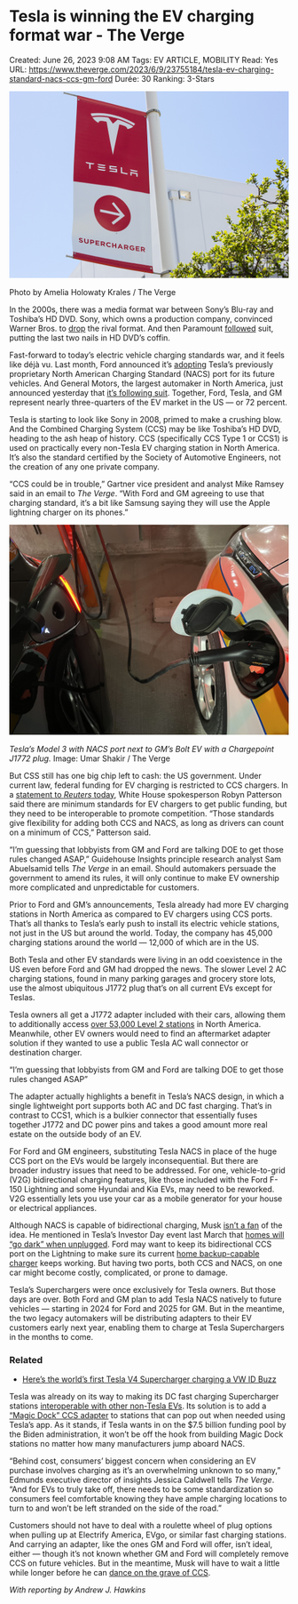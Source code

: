 # Tesla is winning the EV charging format war - The Verge

Created: June 26, 2023 9:08 AM
Tags: EV ARTICLE, MOBILITY
Read: Yes
URL: https://www.theverge.com/2023/6/9/23755184/tesla-ev-charging-standard-nacs-ccs-gm-ford
Durée: 30
Ranking: 3-Stars

![Tesla%20is%20winning%20the%20EV%20charging%20format%20war%20-%20The%20%200ff604d27ffe457e9ed82134e4c9b058/akrales_160419_1019_A_0317.0.png](Tesla%20is%20winning%20the%20EV%20charging%20format%20war%20-%20The%20%200ff604d27ffe457e9ed82134e4c9b058/akrales_160419_1019_A_0317.0.png)

Photo by Amelia Holowaty Krales / The Verge

In the 2000s, there was a media format war between Sony’s Blu-ray and Toshiba’s HD DVD. Sony, which owns a production company, convinced Warner Bros. to [drop](https://www.engadget.com/2008-01-04-warner-drops-hd-dvd-goes-blu-ray-only.html) the rival format. And then Paramount [followed](https://www.engadget.com/2008-01-07-paramount-following-warner-out-the-hd-dvd-door.html) suit, putting the last two nails in HD DVD’s coffin.

Fast-forward to today’s electric vehicle charging standards war, and it feels like déjà vu. Last month, Ford announced it’s [adopting](https://www.theverge.com/2023/5/25/23737896/ford-tesla-ev-fast-charging-elon-musk-twitter-space) Tesla’s previously proprietary North American Charging Standard (NACS) port for its future vehicles. And General Motors, the largest automaker in North America, just announced yesterday that [it’s following suit](https://www.theverge.com/2023/6/8/23754470/gm-tesla-ev-supercharger-nacs-elon-musk). Together, Ford, Tesla, and GM represent nearly three-quarters of the EV market in the US — or 72 percent.

Tesla is starting to look like Sony in 2008, primed to make a crushing blow. And the Combined Charging System (CCS) may be like Toshiba’s HD DVD, heading to the ash heap of history. CCS (specifically CCS Type 1 or CCS1) is used on practically every non-Tesla EV charging station in North America. It’s also the standard certified by the Society of Automotive Engineers, not the creation of any one private company.

“CCS could be in trouble,” Gartner vice president and analyst Mike Ramsey said in an email to *The Verge*. “With Ford and GM agreeing to use that charging standard, it’s a bit like Samsung saying they will use the Apple lightning charger on its phones.”

![Tesla%20is%20winning%20the%20EV%20charging%20format%20war%20-%20The%20%200ff604d27ffe457e9ed82134e4c9b058/IMG_8793.jpeg](Tesla%20is%20winning%20the%20EV%20charging%20format%20war%20-%20The%20%200ff604d27ffe457e9ed82134e4c9b058/IMG_8793.jpeg)

*Tesla’s Model 3 with NACS port next to GM’s Bolt EV with a Chargepoint J1772 plug.* Image: Umar Shakir / The Verge

But CSS still has one big chip left to cash: the US government. Under current law, federal funding for EV charging is restricted to CCS chargers. In a [statement to *Reuters* today](https://www.reuters.com/world/us/white-house-says-tesla-chargers-available-federal-dollars-long-they-include-ccs-2023-06-09/), White House spokesperson Robyn Patterson said there are minimum standards for EV chargers to get public funding, but they need to be interoperable to promote competition. “Those standards give flexibility for adding both CCS and NACS, as long as drivers can count on a minimum of CCS,” Patterson said.

“I’m guessing that lobbyists from GM and Ford are talking DOE to get those rules changed ASAP,” Guidehouse Insights principle research analyst Sam Abuelsamid tells *The Verge* in an email. Should automakers persuade the government to amend its rules, it will only continue to make EV ownership more complicated and unpredictable for customers.

Prior to Ford and GM’s announcements, Tesla already had more EV charging stations in North America as compared to EV chargers using CCS ports. That’s all thanks to Tesla’s early push to install its electric vehicle stations, not just in the US but around the world. Today, the company has 45,000 charging stations around the world — 12,000 of which are in the US.

Both Tesla and other EV standards were living in an odd coexistence in the US even before Ford and GM had dropped the news. The slower Level 2 AC charging stations, found in many parking garages and grocery store lots, use the almost ubiquitous J1772 plug that’s on all current EVs except for Teslas.

Tesla owners all get a J1772 adapter included with their cars, allowing them to additionally access [over 53,000 Level 2 stations](https://afdc.energy.gov/fuels/electricity_locations.html#/analyze?fuel=ELEC&ev_levels=2&ev_connectors=J1772) in North America. Meanwhile, other EV owners would need to find an aftermarket adapter solution if they wanted to use a public Tesla AC wall connector or destination charger.

“I’m guessing that lobbyists from GM and Ford are talking DOE to get those rules changed ASAP”

The adapter actually highlights a benefit in Tesla’s NACS design, in which a single lightweight port supports both AC and DC fast charging. That’s in contrast to CCS1, which is a bulkier connector that essentially fuses together J1772 and DC power pins and takes a good amount more real estate on the outside body of an EV.

For Ford and GM engineers, substituting Tesla NACS in place of the huge CCS port on the EVs would be largely inconsequential. But there are broader industry issues that need to be addressed. For one, vehicle-to-grid (V2G) bidirectional charging features, like those included with the Ford F-150 Lightning and some Hyundai and Kia EVs, may need to be reworked. V2G essentially lets you use your car as a mobile generator for your house or electrical appliances.

Although NACS is capable of bidirectional charging, Musk [isn’t a fan](https://www.theverge.com/2020/9/23/21451642/tesla-ev-electric-vehicle-energy-grid-battery-day-elon-musk) of the idea. He mentioned in Tesla’s Investor Day event last March that [homes will “go dark” when unplugged](https://www.theverge.com/2023/3/1/23620733/tesla-investor-day-elon-musk-event-live-blog-news-announcement-master-plan). Ford may want to keep its bidirectional CCS port on the Lightning to make sure its current [home backup-capable charger](https://chargers.ford.com/products/ford-charge-station-pro) keeps working. But having two ports, both CCS and NACS, on one car might become costly, complicated, or prone to damage.

Tesla’s Superchargers were once exclusively for Tesla owners. But those days are over. Both Ford and GM plan to add Tesla NACS natively to future vehicles — starting in 2024 for Ford and 2025 for GM. But in the meantime, the two legacy automakers will be distributing adapters to their EV customers early next year, enabling them to charge at Tesla Superchargers in the months to come.

### Related

- [Here’s the world’s first Tesla V4 Supercharger charging a VW ID Buzz](https://www.theverge.com/2023/4/19/23689247/tesla-v4-supercharger-ev-first-specs-rollout)

Tesla was already on its way to making its DC fast charging Supercharger stations [interoperable with other non-Tesla EVs](https://www.theverge.com/2023/3/1/23620368/tesla-supercharger-non-tesla-ev-payment-access-app). Its solution is to add a [“Magic Dock” CCS adapter](https://www.theverge.com/23658252/tesla-supercharger-non-tesla-ev-how-to-charge) to stations that can pop out when needed using Tesla’s app. As it stands, if Tesla wants in on the $7.5 billion funding pool by the Biden administration, it won’t be off the hook from building Magic Dock stations no matter how many manufacturers jump aboard NACS.

“Behind cost, consumers’ biggest concern when considering an EV purchase involves charging as it’s an overwhelming unknown to so many,” Edmunds executive director of insights Jessica Caldwell tells *The Verge*. “And for EVs to truly take off, there needs to be some standardization so consumers feel comfortable knowing they have ample charging locations to turn to and won’t be left stranded on the side of the road.”

Customers should not have to deal with a roulette wheel of plug options when pulling up at Electrify America, EVgo, or similar fast charging stations. And carrying an adapter, like the ones GM and Ford will offer, isn’t ideal, either — though it’s not known whether GM and Ford will completely remove CCS on future vehicles. But in the meantime, Musk will have to wait a little while longer before he can [dance on the grave of CCS](https://twitter.com/elonmusk/status/1666902526229110805).

*With reporting by Andrew J. Hawkins*